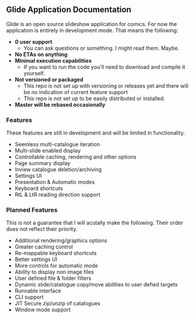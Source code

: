 ## Glide Application Documentation

Glide is an open source slideshow application for comics.
For now the application is entirely in development mode. That means the following:
- **0 user support**
    - You can ask questions or something. I might read them. Maybe.
- **No ETAs on anything**
- **Minimal execution capabilities**
    - If you want to run the code you'll need to download and compile it yourself.
- **Not versioned or packaged**
    - This repo is not set up with versioning or releases yet and there will be no indication of current feature support
    - This repo is not set up to be easily distributed or installed.
- **Master will be rebased occasionally**


### Features

These features are still in development and will be limited in functionality.
- Seemless multi-catalogue iteration
- Multi-slide enabled display
- Controllable caching, rendering and other options
- Page summary display
- Inview catalogue deletion/archiving
- Settings UI
- Presentation & Automatic modes
- Keyboard shortcuts
- RtL & LtR reading direction support


### Planned Features

This is not a guarantee that I will acutally make the following.
Their order does not reflect their priority.
- Additional rendering/graphics options
- Greater caching control
- Re-mappable keyboard shortcuts
- Better settings UI
- More controls for automatic mode
- Ability to display non image files
- User defined file & folder filters
- Dynamic slide/catalogue copy/move abilities to user defied targets
- Runnable interface
- CLI support
- JIT Secure zip/unzip of catalogues
- Window mode support
